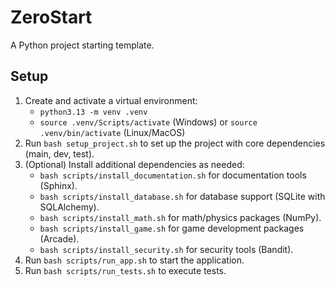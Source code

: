 # ZeroStart

A Python project starting template.

## Setup

1. Create and activate a virtual environment:
   - `python3.13 -m venv .venv`
   - `source .venv/Scripts/activate` (Windows) or `source .venv/bin/activate` (Linux/MacOS)
2. Run `bash setup_project.sh` to set up the project with core dependencies (main, dev, test).
3. (Optional) Install additional dependencies as needed:
   - `bash scripts/install_documentation.sh` for documentation tools (Sphinx).
   - `bash scripts/install_database.sh` for database support (SQLite with SQLAlchemy).
   - `bash scripts/install_math.sh` for math/physics packages (NumPy).
   - `bash scripts/install_game.sh` for game development packages (Arcade).
   - `bash scripts/install_security.sh` for security tools (Bandit).
4. Run `bash scripts/run_app.sh` to start the application.
5. Run `bash scripts/run_tests.sh` to execute tests.
